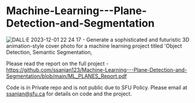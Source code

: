 # Machine-Learning---Plane-Detection-and-Segmentation

![DALL·E 2023-12-01 22 24 17 - Generate a sophisticated and futuristic 3D animation-style cover photo for a machine learning project titled 'Object Detection, Semantic Segmentation,](https://github.com/ssanjan123/Machine-Learning---Plane-Detection-and-Segmentation/assets/84153519/54f6bafc-b737-4b82-9670-6c5e81750342)



Please read the report on the full project - https://github.com/ssanjan123/Machine-Learning---Plane-Detection-and-Segmentation/blob/main/ML_PLANES_Report.pdf

Code is in Private repo and is not public due to SFU Policy.
Please email at ssanjan@sfu.ca for details on code and the project.

